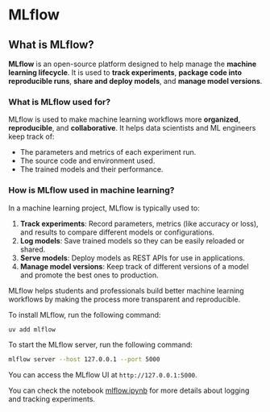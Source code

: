 # MLflow

## What is MLflow?

**MLflow** is an open-source platform designed to help manage the **machine learning lifecycle**. It is used to **track experiments**, **package code into reproducible runs**, **share and deploy models**, and **manage model versions**.

### What is MLflow used for?

MLflow is used to make machine learning workflows more **organized**, **reproducible**, and **collaborative**. It helps data scientists and ML engineers keep track of:

- The parameters and metrics of each experiment run.
- The source code and environment used.
- The trained models and their performance.

### How is MLflow used in machine learning?

In a machine learning project, MLflow is typically used to:

1. **Track experiments**: Record parameters, metrics (like accuracy or loss), and results to compare different models or configurations.
2. **Log models**: Save trained models so they can be easily reloaded or shared.
3. **Serve models**: Deploy models as REST APIs for use in applications.
4. **Manage model versions**: Keep track of different versions of a model and promote the best ones to production.

MLflow helps students and professionals build better machine learning workflows by making the process more transparent and reproducible.

To install MLflow, run the following command:

```bash
uv add mlflow
```

To start the MLflow server, run the following command:

```bash
mlflow server --host 127.0.0.1 --port 5000
```

You can access the MLflow UI at `http://127.0.0.1:5000`.

You can check the notebook [mlflow.ipynb](mlflow.ipynb) for more details about logging and tracking experiments.
